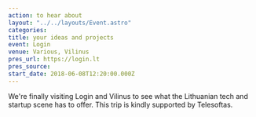 ```yaml
---
action: to hear about
layout: "../../layouts/Event.astro"
categories:
title: your ideas and projects
event: Login
venue: Various, Vilinus
pres_url: https://login.lt
pres_source:
start_date: 2018-06-08T12:20:00.000Z
---
```


We're finally visiting Login and Vilinus to see what the Lithuanian tech and startup scene has to offer. This trip is kindly supported by Telesoftas.
